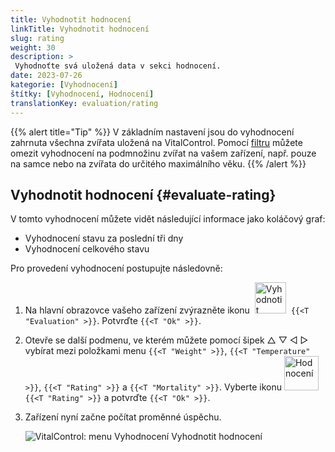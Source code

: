 ```yaml
---
title: Vyhodnotit hodnocení
linkTitle: Vyhodnotit hodnocení
slug: rating
weight: 30
description: >
 Vyhodnoťte svá uložená data v sekci hodnocení.
date: 2023-07-26
kategorie: [Vyhodnocení]
štítky: [Vyhodnocení, Hodnocení]
translationKey: evaluation/rating
---
```

{{% alert title="Tip" %}}
V základním nastavení jsou do vyhodnocení zahrnuta všechna zvířata uložená na VitalControl. Pomocí [filtru](../../filter/) můžete omezit vyhodnocení na podmnožinu zvířat na vašem zařízení, např. pouze na samce nebo na zvířata do určitého maximálního věku.
{{% /alert %}}

## Vyhodnotit hodnocení {#evaluate-rating}

V tomto vyhodnocení můžete vidět následující informace jako koláčový graf:
- Vyhodnocení stavu za poslední tři dny
- Vyhodnocení celkového stavu

Pro provedení vyhodnocení postupujte následovně:

1. Na hlavní obrazovce vašeho zařízení zvýrazněte ikonu &nbsp;<img src="/icons/main/evaluation.svg" width="50" align="bottom" alt="Vyhodnotit" />&nbsp; `{{<T "Evaluation" >}}`. Potvrďte `{{<T "Ok" >}}`.

2. Otevře se další podmenu, ve kterém můžete pomocí šipek △ ▽ ◁ ▷ vybírat mezi položkami menu `{{<T "Weight" >}}`, `{{<T "Temperature" >}}`, `{{<T "Rating" >}}` a `{{<T "Mortality" >}}`. Vyberte ikonu <img src="/icons/evaluation/rating.svg" width="55" align="bottom" alt="Hodnocení" />&nbsp; `{{<T "Rating" >}}` a potvrďte `{{<T "Ok" >}}`.

3. Zařízení nyní začne počítat proměnné úspěchu.

   ![VitalControl: menu Vyhodnocení Vyhodnotit hodnocení](../images/rating.png "Vyhodnotit hodnocení")
